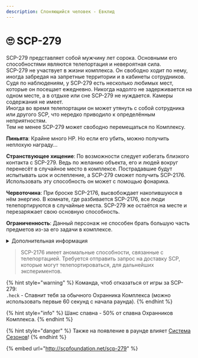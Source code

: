 ```yaml
---
description: Слоняющийся человек - Евклид
---
```


# 🙄 SCP-279

SCP-279 представляет собой мужчину лет сорока. Основными его способностями являются телепортация и невероятная сила.\
SCP-279 не участвует в жизни комплекса. Он свободно ходит по нему, иногда забредая на запретные территории и в кабинеты сотрудников. Судя по наблюдениям, у SCP-279 есть несколько любимых мест, которые он посещает ежедневно. Никогда надолго не задерживается на одном месте, а в отдыхе или сне SCP-279 не нуждается. Камеры содержания не имеет. \
Иногда во время телепортации он может утянуть с собой сотрудника или другого SCP, что нередко приводило к определённым неприятностям.\
Тем не менее SCP-279 может свободно перемещаться по Комплексу.

**Пиньята**: Крайне много HP. Но если его убить, можно получить неплохую награду...

**Странствующее хищение**: По возможности следует избегать близкого контакта с SCP-279. Ведь по желанию объекта, его и людей вокруг перенесёт в случайное место в комплексе. Пострадавшие будут испытывать шок и ослепление, а SCP-279 сможет получить SCP-2176. Использовать эту способность он может с помощью фонарика.

**Червоточина**: При броске SCP-2176, высвобождает накопившуюся в нём энергию. В комнате, где разбивается SCP-2176, все люди телепортируются в случайные места. SCP-279 же остаётся на месте и перезаряжает свою основную способность.

**Ограниченность**: Данный персонаж не способен брать большую часть предметов из-за его задачи в комплексе.

<details>

<summary>Дополнительная информация</summary>

* **Класс**: Обучения
* **Уровень доступа**: Отсутствует
* **Особое снаряжение**: Фонарик

</details>

> SCP-2176 имеет аномальные способности, связанные с телепортацией. Требуется отправить запрос на доставку SCP, которые могут телепортироваться, для дальнейших экспериментов.

{% hint style="warning" %}
Команда, чтоб отказаться от игры за SCP-279:\
`.heck` - Спавнит тебя за обычного Охранника Комплекса (можно использовать первые 60 секунд с начала раунда).
{% endhint %}

{% hint style="info" %}
Шанс спавна - 50% от спавна Охранников Комплекса.
{% endhint %}

{% hint style="danger" %}
Также на появление в раунде влияет [Система Сезонов](../../server-systems/seasons-system.md)!
{% endhint %}

{% embed url="http://scpfoundation.net/scp-279" %}
